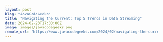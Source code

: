 ```yaml
---
layout: post
blog: "JavaCodeGeeks"
title: "Navigating the Current: Top 5 Trends in Data Streaming"
date: 2024-02-23T17:00:00Z
image: images/javacodegeeks.png
remote_url: "https://www.javacodegeeks.com/2024/02/navigating-the-current-top-5-trends-in-data-streaming.html"
---
```


